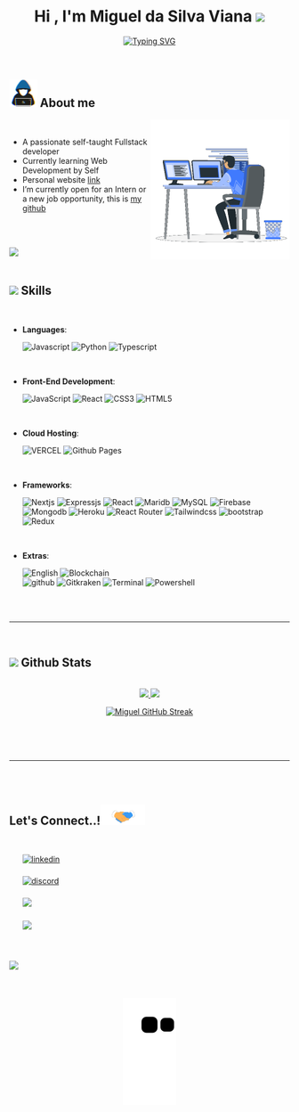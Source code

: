 <h1 align="center"><b>Hi , I'm Miguel da Silva Viana </b><img src="https://media.giphy.com/media/hvRJCLFzcasrR4ia7z/giphy.gif" width="35"></h1>

<p align="center">
  <a href="https://git.io/typing-svg"><img src="https://readme-typing-svg.herokuapp.com?font=Fira+Code&duration=4000&pause=1000&color=2D9BCF&center=true&vCenter=true&width=435&lines=Miguel+Da+Silva+Viana;Full+Stack+Web+Developer;Passionate+About+Technology+%3C3;Getting+Started+In+Web3+Development" alt="Typing SVG" /></a>
</p>


<br>



	
## <picture><img src = "https://github.com/0xAbdulKhalid/0xAbdulKhalid/raw/main/assets/mdImages/about_me.gif" width = 50px></picture> **About me**

<picture> <img align="right" src="https://github.com/0xAbdulKhalid/0xAbdulKhalid/raw/main/assets/mdImages/Right_Side.gif" width = 250px></picture>

<br>

- A passionate self-taught Fullstack developer
- Currently learning Web Development by Self
- Personal website [link](gg#.com)
- I’m currently open for an Intern or a new job opportunity, this is [my github](https://github.com/MiguelSilvaViana)

<br><br>

<img src="https://user-images.githubusercontent.com/73097560/115834477-dbab4500-a447-11eb-908a-139a6edaec5c.gif"><br><br>

## <img src="https://media2.giphy.com/media/QssGEmpkyEOhBCb7e1/giphy.gif?cid=ecf05e47a0n3gi1bfqntqmob8g9aid1oyj2wr3ds3mg700bl&rid=giphy.gif" width ="25"><b> Skills</b>
<br>

<p align="center">

- **Languages**:
    
    ![Javascript](https://img.shields.io/badge/JavaScript-323330?style=for-the-badge&logo=javascript&logoColor=F7DF1E)
    ![Python](https://img.shields.io/badge/Python%20-%2314354C.svg?style=for-the-badge&logo=python&logoColor=white)
    ![Typescript](https://img.shields.io/badge/TypeScript-007ACC?style=for-the-badge&logo=typescript&logoColor=white)

<br>   
    
- **Front-End Development**:

   ![JavaScript](https://img.shields.io/badge/JavaScript%20-%23F7DF1E.svg?style=for-the-badge&logo=javascript&logoColor=black)
   ![React](https://img.shields.io/badge/React-20232A?style=for-the-badge&logo=react&logoColor=61DAFB)
   ![CSS3](https://img.shields.io/badge/CSS%20-%231572B6.svg?style=for-the-badge&logo=css3&logoColor=white)
   ![HTML5](https://img.shields.io/badge/HTML5%20-%23E34F26.svg?style=for-the-badge&logo=html5&logoColor=white)

<br>
   



- **Cloud Hosting**:

    ![VERCEL](https://img.shields.io/badge/Vercel-000000?style=for-the-badge&logo=vercel&logoColor=white)
    ![Github Pages](https://img.shields.io/badge/GitHub%20Pages-%23327FC7.svg?style=for-the-badge&logo=github&logoColor=white)



<br>



- **Frameworks**:

    ![Nextjs](https://img.shields.io/badge/next.js-000000?style=for-the-badge&logo=nextdotjs&logoColor=white)
    ![Expressjs](https://img.shields.io/badge/Express.js-000000?style=for-the-badge&logo=express&logoColor=white)
    ![React](https://img.shields.io/badge/React-20232A?style=for-the-badge&logo=react&logoColor=61DAFB)
    ![Maridb](https://img.shields.io/badge/MariaDB-003545?style=for-the-badge&logo=mariadb&logoColor=white)
    ![MySQL](https://img.shields.io/badge/MySQL-005C84?style=for-the-badge&logo=mysql&logoColor=white)
    ![Firebase](https://img.shields.io/badge/firebase-ffca28?style=for-the-badge&logo=firebase&logoColor=black)
    ![Mongodb](https://img.shields.io/badge/MongoDB-4EA94B?style=for-the-badge&logo=mongodb&logoColor=white)
    ![Heroku](https://img.shields.io/badge/Heroku-430098?style=for-the-badge&logo=heroku&logoColor=white)
    ![React Router](https://img.shields.io/badge/React_Router-CA4245?style=for-the-badge&logo=react-router&logoColor=white)
    ![Tailwindcss](https://img.shields.io/badge/Tailwind_CSS-38B2AC?style=for-the-badge&logo=tailwind-css&logoColor=white)
    ![bootstrap](https://img.shields.io/badge/Bootstrap-563D7C?style=for-the-badge&logo=bootstrap&logoColor=white)
    ![Redux](https://img.shields.io/badge/Redux-593D88?style=for-the-badge&logo=redux&logoColor=white)

    

<br>

- **Extras**:

    ![English](https://img.shields.io/badge/english-121D33?logo=english&logoColor=fff&style=for-the-badge)
    ![Blockchain](https://img.shields.io/badge/Blockchain.com-121D33?logo=blockchaindotcom&logoColor=fff&style=for-the-badge)  
    ![github](https://img.shields.io/badge/GIT-E44C30?style=for-the-badge&logo=git&logoColor=white)
    ![Gitkraken](https://img.shields.io/badge/GitKraken-179287?style=for-the-badge&logo=GitKraken&logoColor=white)
    ![Terminal](https://img.shields.io/badge/Terminal-%23054020?style=for-the-badge&logo=gnu-bash&logoColor=white)
    ![Powershell](https://img.shields.io/badge/powershell-5391FE?style=for-the-badge&logo=powershell&logoColor=white) 

</p>

<br>
<br>

-----

<br>


## <img src="https://media.giphy.com/media/iY8CRBdQXODJSCERIr/giphy.gif" width="35"><b> Github Stats </b>
<br>

<div align="center">
<a href="https://github.com/miguelsilvaviana">
  <img height="180em" src="https://github-readme-stats.vercel.app/api?username=miguelsilvaviana&show_icons=true&theme=gotham&include_all_commits=true&count_private=true&hide_border=true"/>
  <img height="180em" src="https://github-readme-stats.vercel.app/api/top-langs/?username=miguelsilvaviana&layout=compact&langs_count=7&theme=gotham&hide_border=true"/>
	  
 [![Miguel GitHub Streak](https://github-readme-streak-stats.herokuapp.com/?user=miguelsilvaviana&theme=gotham&hide_border=true)](https://git.io/streak-stats)
 
</div>

<br>
<br>
<br>

-----

<br>
<br>

## <b> Let's Connect..!</b><img src="https://github.com/0xAbdulKhalid/0xAbdulKhalid/raw/main/assets/mdImages/handshake.gif" width ="80">
<br>
<div align='left'>
<ul style="list-style: none">

<li>
<a href="https://www.linkedin.com/in/miguel-da-silva-viana-248148259/" target="_blank">
<img src="https://img.shields.io/badge/linkedin-%2300acee.svg?color=405DE6&style=for-the-badge&logo=linkedin&logoColor=white" alt=linkedin style="margin-bottom: 5px;"/>
</a>
</li>

<br>

<li>
<a href="https://discordapp.com/users/1024766986720391240" target="_blank">
<img src="https://img.shields.io/badge/discord-%2300acee.svg?color=405DE6&style=for-the-badge&logo=discord&logoColor=white" alt=discord style="margin-bottom: 5px;"/>
</a>
</li>

<br>

<li>
<a href="#" target="_blank">
<img src="https://img.shields.io/badge/website-000000?style=for-the-badge&logo=About.me&logoColor=white" t=website style="margin-bottom: 5px;" />
</a>
</li>

<br>
	
<li>
<a href="mailto:miguelsilvavianaa@gmail.com" target="_blank">
<img src="https://img.shields.io/badge/gmail-%23EA4335.svg?style=for-the-badge&logo=gmail&logoColor=white" t=mail style="margin-bottom: 5px;" />
</a>
</li>
<br>

</ul>
</div>

</div>

<br>
<img src="https://user-images.githubusercontent.com/73097560/115834477-dbab4500-a447-11eb-908a-139a6edaec5c.gif">

<br>
<br>
<br>

<div align="center">
	
  ![Snake animation](https://github.com/miguelsilvaviana/miguelsilvaviana/blob/output/github-contribution-grid-snake.svg)




</div>
<br>
<br>

